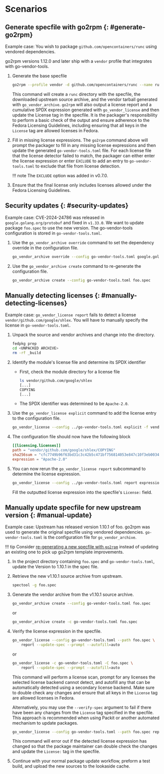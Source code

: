 <!--
Copyright (C) 2024 Maxwell G <maxwell@gtmx.me>
SPDX-License-Identifier: MIT
-->

<!--- pyml disable-num-lines 111 code-block-style-->

# Scenarios

## Generate specfile with go2rpm {: #generate-go2rpm}

Example case: You wish to package `github.com/opencontainers/runc` using
vendored dependencies.

go2rpm versions 1.12.0 and later ship with a `vendor` profile that integrates
with go-vendor-tools.

1. Generate the base specfile

    ```bash
    go2rpm --profile vendor -d github.com/opencontainers/runc --name runc
    ```

    This command will create a `runc` directory with the specfile, the
    downloaded upstream source archive, and the vendor tarball generated with
    `go_vendor_archive`.
    `go2rpm` will also output a license report and a cumulative SPDX expression
    generated with `go_vendor_license` and then update the License tag in the specfile.
    It is the packager's responsibility to perform a basic check of the output
    and ensure adherence to the Fedora Licensing Guidelines,
    including ensuring that all keys in the `License` tag are allowed licenses
    in Fedora.

1. Fill in missing license expressions.
    The `go2rpm` command above will prompt the packager to fill in any missing
    license expressions and then update the generated `go-vendor-tools.toml` file.
    For each license file that the license detector failed to match,
    the packager can either enter the license expression or enter `EXCLUDE` to
    add an entry to `go-vendor-tools.toml` to exclude that file from license
    detection.

    !!! note
        The `EXCLUDE` option was added in v0.7.0.

1. Ensure that the final license only includes licenses allowed under the Fedora
   Licensing Guidelines.

## Security updates {: #security-updates}

Example case: CVE-2024-24786 was released in `google.golang.org/protobuf` and
fixed in `v1.33.0`. We want to update package `foo.spec` to use the new
version. The go-vendor-tools configuration is stored in `go-vendor-tools.toml`.

1. Use the `go_vendor_archive override` command to set the dependency override
    in the configuration file.

    ```bash
    go_vendor_archive override --config go-vendor-tools.toml google.golang.org/protobuf v1.33.0
    ```

1. Use the `go_vendor_archive create` command to re-generate the configuration file.

    ```bash
    go_vendor_archive create --config go-vendor-tools.toml foo.spec
    ```

## Manually detecting licenses {: #manually-detecting-licenses}

Example case: `go_vendor_license report` fails to detect a license
`vendor/github.com/google/shlex`. You will have to manually specify the license
in `go-vendor-tools.toml`.

1. Unpack the source and vendor archives and change into the directory.

    ```bash
    fedpkg prep
    cd <UNPACKED ARCHIVE>
    rm -rf _build
    ```

1. Identify the module's license file and determine its SPDX identifier

    - First, check the module directory for a license file

        ```bash
        ls vendor/github.com/google/shlex
        [...]
        COPYING
        [...]
        ```

    - The SPDX identifier was determined to be `Apache-2.0`.

1. Use the `go_vendor_license explicit` command to add the license entry to the
    configuration file.

    ```bash
    go_vendor_license --config ../go-vendor-tools.toml explicit -f vendor/github.com/google/shlex/COPYING Apache-2.0
    ```

1. The configuration file should now have the following block

    ```toml
    [[licensing.licenses]]
    path = "vendor/github.com/google/shlex/COPYING"
    sha256sum = "cfc7749b96f63bd31c3c42b5c471bf756814053e847c10f3eb003417bc523d30"
    expression = "Apache-2.0"
    ```

1. You can now rerun the `go_vendor_license report` subcommand to determine the
    license expression.

    ```bash
    go_vendor_license --config ../go-vendor-tools.toml report expression
    ```

    Fill the outputted license expression into the specfile's `License:` field.

## Manually update specfile for new upstream version {: #manual-update}

Example case: Upstream has released version 1.10.1 of foo.
go2rpm was used to generate the original specfile using vendored dependencies.
`go-vendor-tools.toml` is the configuration file for `go_vendor_archive`.

!!! tip
    Consider [re-generating a new specfile with `go2rpm`](#generate-go2rpm)
    instead of updating an existing one to pick up go2rpm template
    improvements.

1. In the project directory containing `foo.spec` and `go-vendor-tools.toml`,
    update the Version to 1.10.1 in the spec file.

1. Retrieve the new v1.10.1 source archive from upstream.

    ```bash
    spectool -g foo.spec
    ```

1. Generate the vendor archive from the v1.10.1 source archive.

    ```bash
    go_vendor_archive create --config go-vendor-tools.toml foo.spec
    ```

    or

    ```bash
    go_vendor_archive create -c go-vendor-tools.toml foo.spec
    ```

1. Verify the license expression in the specfile.

    ```bash
    go_vendor_license --config go-vendor-tools.toml --path foo.spec \
        report --update-spec --prompt --autofill=auto
    ```

    or

    ```bash
    go_vendor_license -c go-vendor-tools.toml -C foo.spec \
        report --update-spec --prompt --autofill=auto
    ```

    This command will perform a license scan, prompt for any licenses the
    selected license backend cannot detect, and autofill any that can be
    automatically detected using a secondary license backend.
    Make sure to double check any changes and ensure that all keys in the
    `License` tag are allowed licenses in Fedora.

    Alternatively, you may use the `--verify-spec` argument to fail
    if there have been any changes from the `License` tag specified in the
    specfile.
    This approach is recommended when using Packit or another automated
    mechanism to update packages.

    ```bash
    go_vendor_license --config go-vendor-tools.toml --path foo.spec report --verify-spec
    ```

    This command will error out if the detected license expression has changed
    so that the package maintainer can double check the changes and update the
    `License:` tag in the specfile.

1. Continue with your normal package update workflow, preform a test build, and
   upload the new sources to the lookaside cache.

